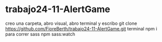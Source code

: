 # trabajo24-11-AlertGame
creo una carpeta, abro visual, abro terminal y escribo git clone https://github.com/FioreBerth/trabajo24-11-AlertGame.git
terminal npm i
para correr sass npm sass:watch

